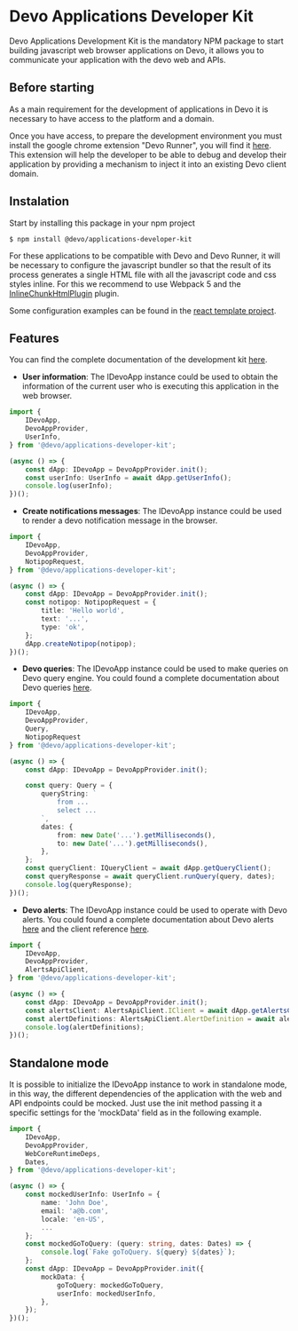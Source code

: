 # Devo Applications Developer Kit

Devo Applications Development Kit is the mandatory NPM package to start building
javascript web browser applications on Devo, it allows you to
communicate your application with the devo web and APIs.

## Before starting

As a main requirement for the development of applications in Devo it is necessary to have access to the platform and a domain.

Once you have access, to prepare the development environment you must install the google chrome extension "Devo Runner", you will find it [here](https://chrome.google.com/webstore/detail/devo-runner/apjjdfhcegcemhdhaeadkddbjhgfplmo). This extension will help the developer to be able to debug and develop their application by providing a mechanism to inject it into an existing Devo client domain.

## Instalation

Start by installing this package in your npm project

```npm
$ npm install @devo/applications-developer-kit
```

For these applications to be compatible with Devo and Devo Runner, it will be necessary to configure the javascript bundler so that the result of its process generates a single HTML file with all the javascript code and css styles inline. For this we recommend to use Webpack 5 and the [InlineChunkHtmlPlugin](https://www.npmjs.com/package/inline-chunk-html-plugin) plugin.

Some configuration examples can be found in the [react template project]().

## Features

You can find the complete documentation of the development kit [here]().

- **User information**:
The IDevoApp instance could be used to obtain the information of the current user who is executing this application in the web browser. 

```ts
import { 
    IDevoApp, 
    DevoAppProvider, 
    UserInfo,
} from '@devo/applications-developer-kit';

(async () => {
    const dApp: IDevoApp = DevoAppProvider.init();
    const userInfo: UserInfo = await dApp.getUserInfo();
    console.log(userInfo);
})();
```

- **Create notifications messages**:
The IDevoApp instance could be used to render a devo notification message in the browser.

```ts
import { 
    IDevoApp, 
    DevoAppProvider, 
    NotipopRequest,
} from '@devo/applications-developer-kit';

(async () => {
    const dApp: IDevoApp = DevoAppProvider.init();
    const notipop: NotipopRequest = {
        title: 'Hello world',
        text: '...',
        type: 'ok',
    };
    dApp.createNotipop(notipop);
})();
```

- **Devo queries**:
The IDevoApp instance could be used to make queries on Devo query engine. You could found a complete documentation about Devo queries [here]().

```ts
import { 
    IDevoApp, 
    DevoAppProvider, 
    Query, 
    NotipopRequest 
} from '@devo/applications-developer-kit';

(async () => {
    const dApp: IDevoApp = DevoAppProvider.init();

    const query: Query = {
        queryString: `
            from ...
            select ...
        `,
        dates: {
            from: new Date('...').getMilliseconds(),
            to: new Date('...').getMilliseconds(),
        },
    };
    const queryClient: IQueryClient = await dApp.getQueryClient();
    const queryResponse = await queryClient.runQuery(query, dates);
    console.log(queryResponse);
})();
```

- **Devo alerts**:
The IDevoApp instance could be used to operate with Devo alerts. You could found a complete documentation about Devo alerts [here]() and the client reference [here]().

```ts
import { 
    IDevoApp, 
    DevoAppProvider, 
    AlertsApiClient,
} from '@devo/applications-developer-kit';

(async () => {
    const dApp: IDevoApp = DevoAppProvider.init();
    const alertsClient: AlertsApiClient.IClient = await dApp.getAlertsClient('alertsApiUrl');
    const alertDefinitions: AlertsApiClient.AlertDefinition = await alertsClient.getAlerts();
    console.log(alertDefinitions);
})();
```

## Standalone mode

It is possible to initialize the IDevoApp instance to work in standalone mode, in this way, the different dependencies of the application with the web and API endpoints could be mocked. Just use the init method passing it a specific settings for the 'mockData' field as in the following example.

```ts
import { 
    IDevoApp, 
    DevoAppProvider,
    WebCoreRuntimeDeps,
    Dates,
} from '@devo/applications-developer-kit';

(async () => {
    const mockedUserInfo: UserInfo = {
        name: 'John Doe',
        email: 'a@b.com',
        locale: 'en-US',
        ...
    };
    const mockedGoToQuery: (query: string, dates: Dates) => {
        console.log(`Fake goToQuery. ${query} ${dates}`);
    };
    const dApp: IDevoApp = DevoAppProvider.init({
        mockData: {
            goToQuery: mockedGoToQuery,
            userInfo: mockedUserInfo,
        },
    });
})();
```
